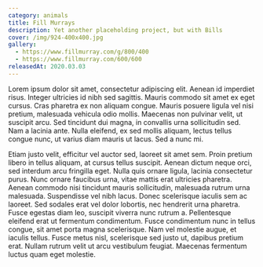 ```yaml
---
category: animals
title: Fill Murrays
description: Yet another placeholding project, but with Bills
cover: /img/924-400x400.jpg
gallery:
  - https://www.fillmurray.com/g/800/400
  - https://www.fillmurray.com/600/600
releasedAt: 2020.03.03
---
```

Lorem ipsum dolor sit amet, consectetur adipiscing elit. Aenean id imperdiet risus. Integer ultricies id nibh sed sagittis. Mauris commodo sit amet ex eget cursus. Cras pharetra ex non aliquam congue. Mauris posuere ligula vel nisi pretium, malesuada vehicula odio mollis. Maecenas non pulvinar velit, ut suscipit arcu. Sed tincidunt dui magna, in convallis urna sollicitudin sed. Nam a lacinia ante. Nulla eleifend, ex sed mollis aliquam, lectus tellus congue nunc, ut varius diam mauris ut lacus. Sed a nunc mi.

Etiam justo velit, efficitur vel auctor sed, laoreet sit amet sem. Proin pretium libero in tellus aliquam, at cursus tellus suscipit. Aenean dictum neque orci, sed interdum arcu fringilla eget. Nulla quis ornare ligula, lacinia consectetur purus. Nunc ornare faucibus urna, vitae mattis erat ultricies pharetra. Aenean commodo nisi tincidunt mauris sollicitudin, malesuada rutrum urna malesuada. Suspendisse vel nibh lacus. Donec scelerisque iaculis sem ac laoreet. Sed sodales erat vel dolor lobortis, nec hendrerit urna pharetra. Fusce egestas diam leo, suscipit viverra nunc rutrum a. Pellentesque eleifend erat ut fermentum condimentum. Fusce condimentum nunc in tellus congue, sit amet porta magna scelerisque. Nam vel molestie augue, et iaculis tellus. Fusce metus nisl, scelerisque sed justo ut, dapibus pretium erat. Nullam rutrum velit ut arcu vestibulum feugiat. Maecenas fermentum luctus quam eget molestie.